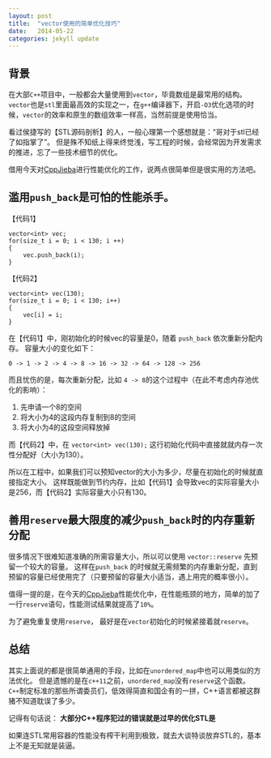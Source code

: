 ```yaml
---
layout: post
title:  "vector使用的简单优化技巧"
date:   2014-05-22
categories: jekyll update
---
```


## 背景

在大部`C++`项目中，一般都会大量使用到`vector`，毕竟数组是最常用的结构。
`vector`也是`stl`里面最高效的实现之一，在`g++`编译器下，开启`-O3`优化选项的时候，`vector`的效率和原生的数组效率一样高，当然前提是使用恰当。

看过侯捷写的【STL源码剖析】的人，一般心理第一个感想就是：“哥对于stl已经了如指掌了”。
但是殊不知纸上得来终觉浅，写工程的时候，会经常因为开发需求的推进，忘了一些技术细节的优化。

借用今天对[CppJieba]进行性能优化的工作，说两点很简单但是很实用的方法吧。

## 滥用`push_back`是可怕的性能杀手。

【代码1】

```
vector<int> vec;
for(size_t i = 0; i < 130; i ++)
{
    vec.push_back(i);
}
```

【代码2】

```
vector<int> vec(130);
for(size_t i = 0; i < 130; i++)
{
    vec[i] = i;
}
```

在【代码1】中，刚初始化的时候vec的容量是0，随着 `push_back` 依次重新分配内存。
容量大小的变化如下：

```
0 -> 1 -> 2 -> 4 -> 8 -> 16 -> 32 -> 64 -> 128 -> 256
```

而且忧伤的是，每次重新分配，比如 `4 -> 8`的这个过程中（在此不考虑内存池优化的影响）：

1. 先申请一个8的空间
2. 将大小为4的这段内存复制到8的空间
3. 将大小为4的这段空间释放掉 

而【代码2】中，在 `vector<int> vec(130);` 这行初始化代码中直接就就内存一次性分配好（大小为130）。

所以在工程中，如果我们可以预知vector的大小为多少，尽量在初始化的时候就直接指定大小。
这样既能做到节约内存，比如【代码1】会导致vec的实际容量大小是256，而【代码2】实际容量大小只有130。


## 善用`reserve`最大限度的减少`push_back`时的内存重新分配

很多情况下很难知道准确的所需容量大小，所以可以使用 `vector::reserve` 先预留一个较大的容量。
这样在`push_back` 的时候就无需频繁的内存重新分配，直到预留的容量已经使用完了（只要预留的容量大小适当，遇上用完的概率很小）。

值得一提的是，在今天的[CppJieba]性能优化中，在性能瓶颈的地方，简单的加了一行`reserve`语句，性能测试结果就提高了`10%`。

为了避免重复使用`reserve`， 最好是在`vector`初始化的时候紧接着就`reserve`。

## 总结

其实上面说的都是很简单通用的手段，比如在`unordered_map`中也可以用类似的方法优化。
但是遗憾的是在`c++11`之前，`unordered_map`没有`reserve`这个函数。
`C++`制定标准的那些所谓委员们，低效得简直和国企有的一拼，C++语言都被这群猪不知道耽误了多少。

记得有句话说： **大部分C++程序犯过的错误就是过早的优化STL是** 

如果连STL常用容器的性能没有榨干利用到极致，就去大谈特谈放弃STL的，基本上不是无知就是装逼。


[CppJieba]:https://github.com/aszxqw/cppjieba.git

